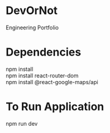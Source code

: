 # DevOrNot
Engineering Portfolio 

# Dependencies
npm install <br>
npm install react-router-dom <br>
npm install @react-google-maps/api <br>
# To Run Application
npm run dev
